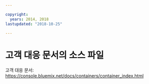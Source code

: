 ```yaml
---

copyright:
  years: 2014, 2018
lastupdated: "2018-10-25"

---
```



# 고객 대응 문서의 소스 파일

고객 대응 문서: https://console.bluemix.net/docs/containers/container_index.html


